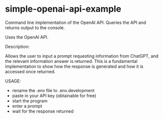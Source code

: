 # simple-openai-api-example

Command line implementation of the OpenAI API. Queries the API and returns output to the console.

Uses the OpenAI API.

Description:

Allows the user to input a prompt requesting information from ChatGPT, and the relevant information answer
is returned. This is a fundamental implementation to show how the response is generated and how it is accessed
once returned.

USAGE:

* rename the .env file to .env.development
* paste in your API key (obtainable for free)
* start the program
* enter a prompt
* wait for the response returned
